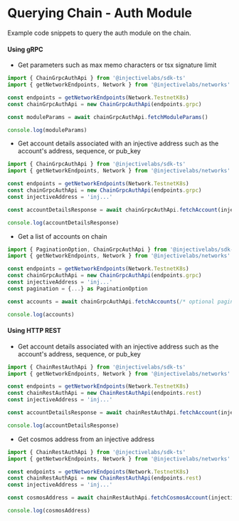 # Querying Chain - Auth Module

Example code snippets to query the auth module on the chain.

#### Using gRPC

* Get parameters such as max memo characters or tsx signature limit

```ts
import { ChainGrpcAuthApi } from '@injectivelabs/sdk-ts'
import { getNetworkEndpoints, Network } from '@injectivelabs/networks'

const endpoints = getNetworkEndpoints(Network.TestnetK8s)
const chainGrpcAuthApi = new ChainGrpcAuthApi(endpoints.grpc)

const moduleParams = await chainGrpcAuthApi.fetchModuleParams()

console.log(moduleParams)
```

* Get account details associated with an injective address such as the account's address, sequence, or pub\_key

```ts
import { ChainGrpcAuthApi } from '@injectivelabs/sdk-ts'
import { getNetworkEndpoints, Network } from '@injectivelabs/networks'

const endpoints = getNetworkEndpoints(Network.TestnetK8s)
const chainGrpcAuthApi = new ChainGrpcAuthApi(endpoints.grpc)
const injectiveAddress = 'inj...'

const accountDetailsResponse = await chainGrpcAuthApi.fetchAccount(injectiveAddress)

console.log(accountDetailsResponse)
```

* Get a list of accounts on chain

```ts
import { PaginationOption, ChainGrpcAuthApi } from '@injectivelabs/sdk-ts'
import { getNetworkEndpoints, Network } from '@injectivelabs/networks'

const endpoints = getNetworkEndpoints(Network.TestnetK8s)
const chainGrpcAuthApi = new ChainGrpcAuthApi(endpoints.grpc)
const injectiveAddress = 'inj...'
const pagination = {...} as PaginationOption

const accounts = await chainGrpcAuthApi.fetchAccounts(/* optional pagination params*/)

console.log(accounts)
```

#### Using HTTP REST

* Get account details associated with an injective address such as the account's address, sequence, or pub\_key

```ts
import { ChainRestAuthApi } from '@injectivelabs/sdk-ts'
import { getNetworkEndpoints, Network } from '@injectivelabs/networks'

const endpoints = getNetworkEndpoints(Network.TestnetK8s)
const chainRestAuthApi = new ChainRestAuthApi(endpoints.rest)
const injectiveAddress = 'inj...'

const accountDetailsResponse = await chainRestAuthApi.fetchAccount(injectiveAddress)

console.log(accountDetailsResponse)
```

* Get cosmos address from an injective address

```ts
import { ChainRestAuthApi } from '@injectivelabs/sdk-ts'
import { getNetworkEndpoints, Network } from '@injectivelabs/networks'

const endpoints = getNetworkEndpoints(Network.TestnetK8s)
const chainRestAuthApi = new ChainRestAuthApi(endpoints.rest)
const injectiveAddress = 'inj...'

const cosmosAddress = await chainRestAuthApi.fetchCosmosAccount(injectiveAddress)

console.log(cosmosAddress)
```
